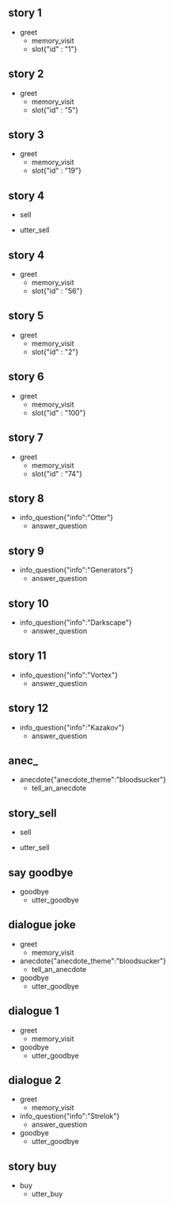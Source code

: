 
## story 1
* greet
  - memory_visit
  - slot{"id" : "1"}
  
## story 2
* greet
  - memory_visit
  - slot{"id" : "5"}
  
## story 3
* greet
  - memory_visit
  - slot{"id" : "19"}
  
## story 4
* sell
 - utter_sell

## story 4
* greet
  - memory_visit
  - slot{"id" : "56"}

## story 5
* greet
  - memory_visit
  - slot{"id" : "2"}

## story 6
* greet
  - memory_visit
  - slot{"id" : "100"}

## story 7
* greet
  - memory_visit
  - slot{"id" : "74"}

## story 8
* info_question{"info":"Otter"}
  - answer_question

## story 9
* info_question{"info":"Generators"}
  - answer_question

## story 10
* info_question{"info":"Darkscape"}
  - answer_question

## story 11
* info_question{"info":"Vortex"}
  - answer_question

## story 12
* info_question{"info":"Kazakov"}
  - answer_question

## anec_
* anecdote{"anecdote_theme":"bloodsucker"}
  - tell_an_anecdote

## story_sell
* sell
 - utter_sell

## say goodbye
* goodbye
  - utter_goodbye

## dialogue joke
* greet
  - memory_visit
* anecdote{"anecdote_theme":"bloodsucker"}
  - tell_an_anecdote
* goodbye
  - utter_goodbye

## dialogue 1
* greet
  - memory_visit
* goodbye
  - utter_goodbye

## dialogue 2
* greet
  - memory_visit
* info_question{"info":"Strelok"}
  - answer_question
* goodbye
  - utter_goodbye

## story buy
* buy
  - utter_buy